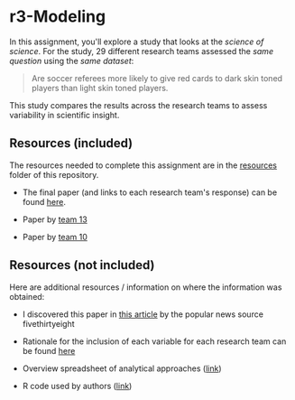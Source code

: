 # r3-Modeling

In this assignment, you'll explore a study that looks at the _science of science_. For the study, 29 different research teams assessed the _same question_ using the _same dataset_:

> Are soccer referees more likely to give red cards to dark skin toned players than light skin toned players.

This study compares the results across the research teams to assess variability in scientific insight.

## Resources (included)
The resources needed to complete this assignment are in the [resources](resources/) folder of this repository.

- The final paper (and links to each research team's response) can be found [here](https://osf.io/j5v8f/).

- Paper by [team 13](https://osf.io/h4bse/)

- Paper by [team 10](https://osf.io/cthw3/)

## Resources (not included)
Here are additional resources / information on where the information was obtained:

- I discovered this paper in [this article](https://fivethirtyeight.com/features/science-isnt-broken/#part1) by the popular news source fivethirtyeight

- Rationale for the inclusion of each variable for each research team can be found [here](https://osf.io/sea6k/)

- Overview spreadsheet of analytical approaches ([link](https://osf.io/3ifm2/))

- R code used by authors ([link](https://osf.io/rgqtx/))

